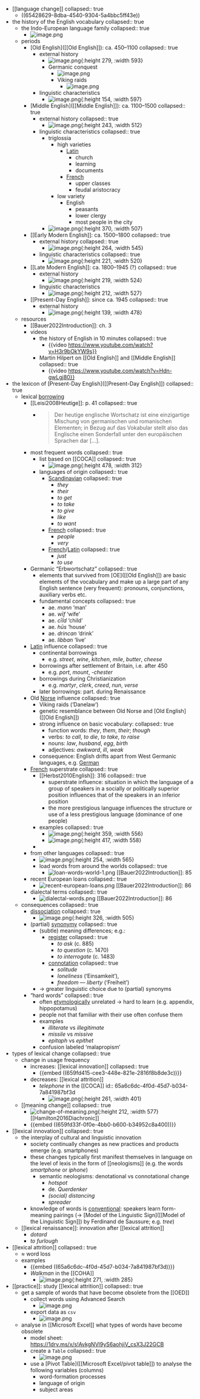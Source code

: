 - [[language change]]
  collapsed:: true
	- ((65428629-8dba-4540-9304-5a4bbc5ff43e))
- the history of the English vocabulary
  collapsed:: true
	- the Indo-European language family
	  collapsed:: true
		- ![image.png](../assets/image_1705423600789_0.png)
	- periods
		- [Old English]([[Old English]]): ca. 450–1100
		  collapsed:: true
			- external history
				- ![image.png](../assets/image_1705423831812_0.png){:height 279, :width 593}
				- Germanic conquest
					- ![image.png](../assets/image_1705423855875_0.png)
					- Viking raids
						- ![image.png](../assets/image_1705424011295_0.png)
			- linguistic characteristics
				- ![image.png](../assets/image_1705424051791_0.png){:height 154, :width 597}
		- [Middle English]([[Middle English]]): ca. 1100–1500
		  collapsed:: true
			- external history
			  collapsed:: true
				- ![image.png](../assets/image_1705424140113_0.png){:height 243, :width 512}
			- linguistic characteristics
			  collapsed:: true
				- triglossia
					- high varieties
						- [Latin]([[Latin]])
							- church
							- learning
							- documents
						- [French]([[French]])
							- upper classes
							- feudal aristocracy
					- low variety
						- English
							- peasants
							- lower clergy
							- most people in the city
				- ![image.png](../assets/image_1705424325967_0.png){:height 370, :width 507}
		- [[Early Modern English]]: ca. 1500–1800
		  collapsed:: true
			- external history
			  collapsed:: true
				- ![image.png](../assets/image_1705424385907_0.png){:height 264, :width 545}
			- linguistic characteristics
			  collapsed:: true
				- ![image.png](../assets/image_1705424414397_0.png){:height 221, :width 520}
		- [[Late Modern English]]: ca. 1800–1945 (?)
		  collapsed:: true
			- external history
				- ![image.png](../assets/image_1705424442910_0.png){:height 219, :width 524}
			- linguistic characteristics
				- ![image.png](../assets/image_1705424540376_0.png){:height 212, :width 527}
		- [[Present-Day English]]: since ca. 1945
		  collapsed:: true
			- external history
				- ![image.png](../assets/image_1705424607646_0.png){:height 139, :width 478}
	- resources
		- [[Bauer2022Introduction]]: ch. 3
		- videos
			- the history of English in 10 minutes
			  collapsed:: true
				- {{video https://www.youtube.com/watch?v=H3r9bOkYW9s}}
			- Martin Hilpert on [[Old English]] and [[Middle English]]
			  collapsed:: true
				- {{video https://www.youtube.com/watch?v=Hdn-gwLgj80}}
- the lexicon of [Present-Day English]([[Present-Day English]])
  collapsed:: true
	- lexical [borrowing]([[borrowing]])
		- [[Leisi2008Heutige]]: p. 41
		  collapsed:: true
			- > Der heutige englische Wortschatz ist eine einzigartige Mischung von germanischen und romanischen Elementen; in Bezug auf das Vokabular stellt also das Englische einen Sonderfall unter den europäischen Sprachen dar [...].
		- most frequent words
		  collapsed:: true
			- list based on [[COCA]]
			  collapsed:: true
				- ![image.png](../assets/image_1705424948673_0.png){:height 478, :width 312}
			- languages of origin
			  collapsed:: true
				- [Scandinavian]([[Norse]])
				  collapsed:: true
					- *they*
					- *their*
					- *to get*
					- *to take*
					- *to give*
					- *like*
					- *to want*
				- [French]([[French]])
				  collapsed:: true
					- *people*
					- *very*
				- [French]([[French]])/[Latin]([[Latin]])
				  collapsed:: true
					- *just*
					- *to use*
		- Germanic “Erbwortschatz”
		  collapsed:: true
			- elements that survived from [OE]([[Old English]]) are basic elements of the vocabulary and make up a large part of any English sentence (very frequent): pronouns, conjunctions, auxiliary verbs etc.
			- fundamental concepts
			  collapsed:: true
				- ae. *mann* ‘man’
				- ae. *wīf* ‘wife’
				- ae. *cīld* ‘child’
				- ae. *hūs* ‘house’
				- ae. *drincan* ‘drink’
				- ae. *libban* ‘live’
		- [Latin]([[Latin]]) influence
		  collapsed:: true
			- continental borrowings
				- e.g. *street*, *wine*, *kitchen*, *mile*, *butter*, *cheese*
			- borrowings after settlement of Britain, i.e. after 450
				- e.g. *port*, *mount*, *-chester*
			- borrowings during Christianization
				- e.g. *martyr*, *clerk*, *creed*, *nun*, *verse*
			- later borrowings: part. during Renaissance
		- Old [Norse]([[Norse]]) influence
		  collapsed:: true
			- Viking raids (‘Danelaw’)
			- genetic resemblance between Old Norse and [Old English]([[Old English]])
			- strong influence on basic vocabulary: 
			  collapsed:: true
				- function words: *they*, *them*, *their*; *though*
				- verbs: *to call*, *to die*, *to take*, *to raise*
				- nouns: *law*, *husband*, *egg*, *birth*
				- adjectives: *awkward*, *ill*, *weak*
			- consequence: English drifts apart from West Germanic languages, e.g. [German]([[German]])
		- [French]([[French]]) superstrate
		  collapsed:: true
			- [[Herbst2010English]]: 316
			  collapsed:: true
				- superstrate influence: situation in which the language of a group of speakers in a socially or politically superior position influences that of the speakers in an inferior position
				- the more prestigious language influences the structure or use of a less prestigious language (dominance of one people)
			- examples
			  collapsed:: true
				- ![image.png](../assets/image_1705425584881_0.png){:height 359, :width 556}
				- ![image.png](../assets/image_1705425607031_0.png){:height 417, :width 558}
			-
		- from other languages
		  collapsed:: true
			- ![image.png](../assets/image_1705425682143_0.png){:height 254, :width 565}
			- load words from around the worlds
			  collapsed:: true
				- ![loan-words-world-1.png](../assets/loan-words-world-1_1705427995929_0.png)
				  [[Bauer2022Introduction]]: 85
		- recent European loans
		  collapsed:: true
			- ![recent-european-loans.png](../assets/recent-european-loans_1705428209242_0.png)
			  [[Bauer2022Introduction]]: 86
		- dialectal terms
		  collapsed:: true
			- ![dialectal-words.png](../assets/dialectal-words_1705428440149_0.png)
			  [[Bauer2022Introduction]]: 86
	- consequences
	  collapsed:: true
		- [dissociation]([[dissociation]])
		  collapsed:: true
			- ![image.png](../assets/image_1705425764905_0.png){:height 326, :width 505}
		- (partial) [synonymy]([[synonymy]])
		  collapsed:: true
			- (subtle) meaning differences; e.g.:
				- [register]([[register]])
				  collapsed:: true
					- *to ask* (c. 885)
					- *to question* (c. 1470)
					- *to interrogate* (c. 1483)
				- [connotation]([[connotation]])
				  collapsed:: true
					- *solitude*
					- *loneliness* (‘Einsamkeit’),
					- *freedom* — *liberty* (‘Freiheit’)
			- → greater linguistic choice due to (partial) synonyms
		- “hard words”
		  collapsed:: true
			- often [etymologically]([[etymology]]) unrelated → hard to learn (e.g. appendix, hippopotamus)
			- people not that familiar with their use often confuse them
			- examples
				- *illiterate* vs *illegitimate*
				- *missile* vs *missive*
				- *epitaph* vs *epithet*
			- confusion labeled ‘malapropism’
- types of lexical change
  collapsed:: true
	- change in usage frequency
		- increases: [[lexical innovation]]
		  collapsed:: true
			- {{embed ((659fd415-cee3-448e-821e-2816f8b8de3c))}}
		- decreases: [[lexical attrition]]
			- *telephone* in the [[COCA]]
			  id:: 65a6c6dc-4f0d-45d7-b034-7a841987bf3d
				- ![image.png](../assets/image_1705428770659_0.png){:height 261, :width 401}
	- [[meaning change]]
	  collapsed:: true
		- ![change-of-meaning.png](../assets/change-of-meaning_1698948403017_0.png){:height 212, :width 577}
		  [[Hamilton2016Diachronic]]
		- {{embed ((659fd33f-0f0e-4bb0-b600-b34952c8a400))}}
- [[lexical innovation]]
  collapsed:: true
	- the interplay of cultural and linguistic innovation
		- society continually changes as new practices and products emerge (e.g. smartphones)
		- these changes typically first manifest themselves in language on the level of lexis in the form of [[neologisms]] (e.g. the words *smartphone* or *iphone*)
			- semantic neologisms: denotational vs connotational change
				- *hotspot*
				- de. *Querdenker*
				- *(social) distancing*
				- *spreader*
		- knowledge of words is [conventional]([[conventionalization]]): speakers learn form-meaning pairings (→ [Model of the Linguistic Sign]([[Model of the Linguistic Sign]]) by Ferdinand de Saussure; e.g. *tree*)
	- [[lexical renaissance]]: innovation after [[lexical attrition]]
		- *dotard*
		- *to furlough*
- [[lexical attrition]]
  collapsed:: true
	- $\approx$ word loss
	- examples
		- {{embed ((65a6c6dc-4f0d-45d7-b034-7a841987bf3d))}}
		- *Walkman* in the [[COHA]]
			- ![image.png](../assets/image_1705428958906_0.png){:height 271, :width 285}
- [[practice]]: study [[lexical attrition]]
  collapsed:: true
	- get a sample of words that have become obsolete from the [[OED]]
		- collect words using Advanced Search
			- ![image.png](../assets/image_1705429163039_0.png)
		- export data as `csv`
			- ![image.png](../assets/image_1705429224601_0.png)
	- analyse in [[Microsoft Excel]] what types of words have become obsolete
		- model sheet: https://1drv.ms/x/s!AvkgNVl9yS6aohjiV_csX3J22GCB
		- create a `Table`
		  collapsed:: true
			- ![image.png](../assets/image_1705429338476_0.png)
		- use a [Pivot Table]([[Microsoft Excel/pivot table]]) to analyse the following variables (columns)
			- word-formation processes
			- language of origin
			- subject areas